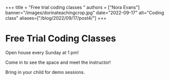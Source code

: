 +++
title = "Free trial coding classes "
authors = ["Nora Evans"]
banner="/images/dorinateachingcrop.jpg"
date="2022-09-17"
alt="Coding class"
aliases=["/blog/2022/09/17/post4/"]
+++

# Free Trial Coding Classes

Open house every Sunday at 1 pm! 

Come in to see the space and meet the instructor!

Bring in your child for demo sessions.





